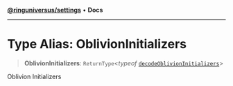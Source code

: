 [**@ringuniversus/settings**](../README.md) • **Docs**

---

# Type Alias: OblivionInitializers

> **OblivionInitializers**: `ReturnType`\<_typeof_ [`decodeOblivionInitializers`](../variables/decodeOblivionInitializers.md)\>

Oblivion Initializers
